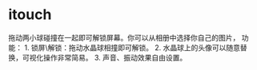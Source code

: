 # itouch
拖动两小球碰撞在一起即可解锁屏幕。你可以从相册中选择你自己的图片，   功能：    1. 锁屏\解锁：拖动水晶球相撞即可解锁。    2. 水晶球上的头像可以随意替换，可视化操作非常简易。    3. 声音、振动效果自由设置。  
